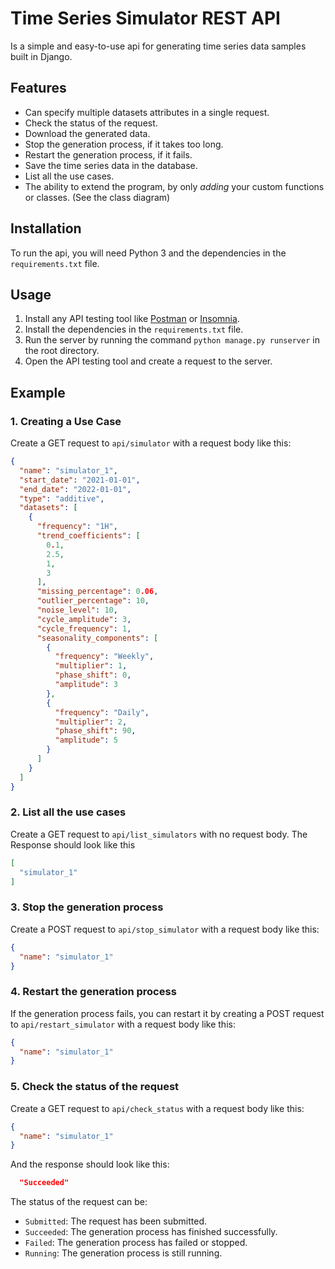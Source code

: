 # Time Series Simulator REST API

Is a simple and easy-to-use api for generating time series data samples built in Django.

## Features

- Can specify multiple datasets attributes in a single request.
- Check the status of the request.
- Download the generated data.
- Stop the generation process, if it takes too long.
- Restart the generation process, if it fails.
- Save the time series data in the database.
- List all the use cases.
- The ability to extend the program, by only *adding* your custom functions or classes. (See the class diagram)

## Installation

To run the api, you will need Python 3 and the dependencies in the `requirements.txt` file.

## Usage

1. Install any API testing tool like [Postman](https://www.postman.com/) or [Insomnia](https://insomnia.rest/).
2. Install the dependencies in the `requirements.txt` file.
3. Run the server by running the command `python manage.py runserver` in the root directory.
4. Open the API testing tool and create a request to the server.

## Example

### 1. Creating a Use Case

Create a GET request to `api/simulator` with a request body like this:

```JSON
{
  "name": "simulator_1",
  "start_date": "2021-01-01",
  "end_date": "2022-01-01",
  "type": "additive",
  "datasets": [
    {
      "frequency": "1H",
      "trend_coefficients": [
        0.1,
        2.5,
        1,
        3
      ],
      "missing_percentage": 0.06,
      "outlier_percentage": 10,
      "noise_level": 10,
      "cycle_amplitude": 3,
      "cycle_frequency": 1,
      "seasonality_components": [
        {
          "frequency": "Weekly",
          "multiplier": 1,
          "phase_shift": 0,
          "amplitude": 3
        },
        {
          "frequency": "Daily",
          "multiplier": 2,
          "phase_shift": 90,
          "amplitude": 5
        }
      ]
    }
  ]
}
```

### 2. List all the use cases

Create a GET request to `api/list_simulators` with no request body.
The Response should look like this

```JSON
[
  "simulator_1"
]
```

### 3. Stop the generation process

Create a POST request to `api/stop_simulator` with a request body like this:

```JSON
{
  "name": "simulator_1"
}
```

### 4. Restart the generation process

If the generation process fails, you can restart it by creating a POST request to `api/restart_simulator` with a request body like this:

```JSON
{
  "name": "simulator_1"
}
```

### 5. Check the status of the request

Create a GET request to `api/check_status` with a request body like this:

```JSON
{
  "name": "simulator_1"
}
```

And the response should look like this:

```JSON
  "Succeeded"
```

The status of the request can be:

- `Submitted`: The request has been submitted.
- `Succeeded`: The generation process has finished successfully.
- `Failed`: The generation process has failed or stopped.
- `Running`: The generation process is still running.
